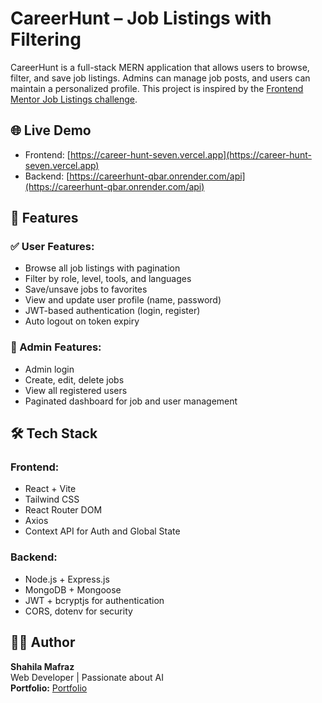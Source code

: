 # CareerHunt – Job Listings with Filtering

CareerHunt is a full-stack MERN application that allows users to browse, filter, and save job listings. Admins can manage job posts, and users can maintain a personalized profile. This project is inspired by the [Frontend Mentor Job Listings challenge](https://www.frontendmentor.io/challenges/job-listings-with-filtering-ivstIPCt).

## 🌐 Live Demo

- Frontend: [https://career-hunt-seven.vercel.app](https://career-hunt-seven.vercel.app)
- Backend: [https://careerhunt-qbar.onrender.com/api](https://careerhunt-qbar.onrender.com/api)

## 📸 Features

### ✅ User Features:

- Browse all job listings with pagination
- Filter by role, level, tools, and languages
- Save/unsave jobs to favorites
- View and update user profile (name, password)
- JWT-based authentication (login, register)
- Auto logout on token expiry

### 🔐 Admin Features:

- Admin login
- Create, edit, delete jobs
- View all registered users
- Paginated dashboard for job and user management

## 🛠️ Tech Stack

### Frontend:

- React + Vite
- Tailwind CSS
- React Router DOM
- Axios
- Context API for Auth and Global State

### Backend:

- Node.js + Express.js
- MongoDB + Mongoose
- JWT + bcryptjs for authentication
- CORS, dotenv for security

## 🙋‍♀️ Author

**Shahila Mafraz**  
Web Developer | Passionate about AI  
**Portfolio:** [Portfolio](https://github.com/Shahila1990)
